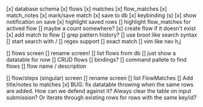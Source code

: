 [x] database schema
    [x] flows
    [x] matches
    [x] flow_matches
    [x] match_notes
[x] mark/save match
    [x] save to db
    [x] keybinding (s)
    [x] show notification on save
    [x] highlight saved rows
        [] highlight flow_matches for actived flow
        [] maybe a count somewhere?
    [x] create flow if it doesn't exist
    [x] add match to flow
    [] grep pattern history?
    <!-- [] use `/` to search for patterns in the current flow
    [] use `?` to search for patterns in all flows
    [] use `!` to search for patterns in all matches
    [] use `@` to search for patterns in all notes
    [] use `#` to search for patterns in all tags
    [] use `*` to search for patterns in all files -->
    [] use broot like search syntax
        [] start search with /
        [] regex support
        [] exact match
    [] vim like nav h,j
    
[] flows screen
    [] rename screen!
[] list flows from db
    [] just show a datatable for now
[] CRUD flows
    [] bindings?
[] command pallete to find flows
[] flow name / description

[] flow/steps (singular) screen
[] rename screen
[] list FlowMatches
[] Add title/notes to matches
[x] BUG: fix datatable throwing when the same rows are added. How can we defend against it? Always clear the table on input submission? Or iterate through existing rows for rows with the same key/id?